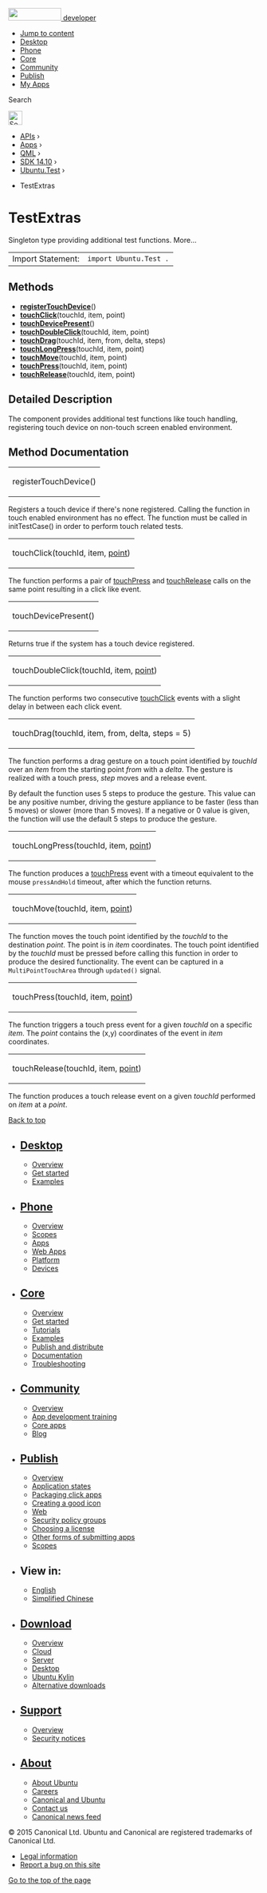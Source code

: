 <a href="https://developer.ubuntu.com/" class="logo-ubuntu"><img src="https://developer.ubuntu.com/assets/sites/ubuntu/latest/u/img/logos/logo-ubuntu-orange.svg" width="106" height="25" /> <span>developer</span></a>

-   [Jump to content](index.html#main-content)
-   [Desktop](https://developer.ubuntu.com/en/desktop/)
-   [Phone](https://developer.ubuntu.com/en/phone/)
-   [Core](https://developer.ubuntu.com/core)
-   [Community](https://developer.ubuntu.com/en/community/)
-   [Publish](https://developer.ubuntu.com/en/publish/)
-   [My Apps](https://myapps.developer.ubuntu.com/)

Search

<img src="https://developer.ubuntu.com/assets/sites/ubuntu/latest/u/img/search-white.svg" alt="Search" height="28" />

-   [APIs](../../../../index.html) ›
-   [Apps](../../../index.html) ›
-   [QML](../../index.html) ›
-   [SDK 14.10](../index.html) ›
-   [Ubuntu.Test](../Ubuntu.Test/index.html) ›

<!-- -->

-   TestExtras

TestExtras
==========

<span class="subtitle"></span>
Singleton type providing additional test functions. More...

|                   |                        |
|-------------------|------------------------|
| Import Statement: | `import Ubuntu.Test .` |

<span id="methods"></span>
Methods
-------

-   ****[registerTouchDevice](index.html#registerTouchDevice-method)****()
-   ****[touchClick](index.html#touchClick-method)****(touchId, item, point)
-   ****[touchDevicePresent](index.html#touchDevicePresent-method)****()
-   ****[touchDoubleClick](index.html#touchDoubleClick-method)****(touchId, item, point)
-   ****[touchDrag](index.html#touchDrag-method)****(touchId, item, from, delta, steps)
-   ****[touchLongPress](index.html#touchLongPress-method)****(touchId, item, point)
-   ****[touchMove](index.html#touchMove-method)****(touchId, item, point)
-   ****[touchPress](index.html#touchPress-method)****(touchId, item, point)
-   ****[touchRelease](index.html#touchRelease-method)****(touchId, item, point)

<span id="details"></span>
Detailed Description
--------------------

The component provides additional test functions like touch handling, registering touch device on non-touch screen enabled environment.

Method Documentation
--------------------

<table>
<colgroup>
<col width="100%" />
</colgroup>
<tbody>
<tr class="odd">
<td><p><span id="registerTouchDevice-method"></span><span class="name">registerTouchDevice</span>()</p></td>
</tr>
</tbody>
</table>

Registers a touch device if there's none registered. Calling the function in touch enabled environment has no effect. The function must be called in initTestCase() in order to perform touch related tests.

<table>
<colgroup>
<col width="100%" />
</colgroup>
<tbody>
<tr class="odd">
<td><p><span id="touchClick-method"></span><span class="name">touchClick</span>(<span class="type">touchId</span>, <span class="type">item</span>, <span class="type"><a href="http://qt-project.org/doc/qt-5.3/qml-point.html">point</a></span>)</p></td>
</tr>
</tbody>
</table>

The function performs a pair of [touchPress](index.html#touchPress-method) and [touchRelease](index.html#touchRelease-method) calls on the same point resulting in a click like event.

<table>
<colgroup>
<col width="100%" />
</colgroup>
<tbody>
<tr class="odd">
<td><p><span id="touchDevicePresent-method"></span><span class="name">touchDevicePresent</span>()</p></td>
</tr>
</tbody>
</table>

Returns true if the system has a touch device registered.

<table>
<colgroup>
<col width="100%" />
</colgroup>
<tbody>
<tr class="odd">
<td><p><span id="touchDoubleClick-method"></span><span class="name">touchDoubleClick</span>(<span class="type">touchId</span>, <span class="type">item</span>, <span class="type"><a href="http://qt-project.org/doc/qt-5.3/qml-point.html">point</a></span>)</p></td>
</tr>
</tbody>
</table>

The function performs two consecutive [touchClick](index.html#touchClick-method) events with a slight delay in between each click event.

<table>
<colgroup>
<col width="100%" />
</colgroup>
<tbody>
<tr class="odd">
<td><p><span id="touchDrag-method"></span><span class="name">touchDrag</span>(<span class="type">touchId</span>, <span class="type">item</span>, <span class="type">from</span>, <span class="type">delta</span>, <span class="type">steps</span> = 5)</p></td>
</tr>
</tbody>
</table>

The function performs a drag gesture on a touch point identified by *touchId* over an *item* from the starting point *from* with a *delta*. The gesture is realized with a touch press, *step* moves and a release event.

By default the function uses 5 steps to produce the gesture. This value can be any positive number, driving the gesture appliance to be faster (less than 5 moves) or slower (more than 5 moves). If a negative or 0 value is given, the function will use the default 5 steps to produce the gesture.

<table>
<colgroup>
<col width="100%" />
</colgroup>
<tbody>
<tr class="odd">
<td><p><span id="touchLongPress-method"></span><span class="name">touchLongPress</span>(<span class="type">touchId</span>, <span class="type">item</span>, <span class="type"><a href="http://qt-project.org/doc/qt-5.3/qml-point.html">point</a></span>)</p></td>
</tr>
</tbody>
</table>

The function produces a [touchPress](index.html#touchPress-method) event with a timeout equivalent to the mouse `pressAndHold` timeout, after which the function returns.

<table>
<colgroup>
<col width="100%" />
</colgroup>
<tbody>
<tr class="odd">
<td><p><span id="touchMove-method"></span><span class="name">touchMove</span>(<span class="type">touchId</span>, <span class="type">item</span>, <span class="type"><a href="http://qt-project.org/doc/qt-5.3/qml-point.html">point</a></span>)</p></td>
</tr>
</tbody>
</table>

The function moves the touch point identified by the *touchId* to the destination *point*. The point is in *item* coordinates. The touch point identified by the *touchId* must be pressed before calling this function in order to produce the desired functionality. The event can be captured in a `MultiPointTouchArea` through `updated()` signal.

<table>
<colgroup>
<col width="100%" />
</colgroup>
<tbody>
<tr class="odd">
<td><p><span id="touchPress-method"></span><span class="name">touchPress</span>(<span class="type">touchId</span>, <span class="type">item</span>, <span class="type"><a href="http://qt-project.org/doc/qt-5.3/qml-point.html">point</a></span>)</p></td>
</tr>
</tbody>
</table>

The function triggers a touch press event for a given *touchId* on a specific *item*. The *point* contains the (x,y) coordinates of the event in *item* coordinates.

<table>
<colgroup>
<col width="100%" />
</colgroup>
<tbody>
<tr class="odd">
<td><p><span id="touchRelease-method"></span><span class="name">touchRelease</span>(<span class="type">touchId</span>, <span class="type">item</span>, <span class="type"><a href="http://qt-project.org/doc/qt-5.3/qml-point.html">point</a></span>)</p></td>
</tr>
</tbody>
</table>

The function produces a touch release event on a given *touchId* performed on *item* at a *point*.

[Back to top](index.html#)

-   [Desktop](https://developer.ubuntu.com/en/desktop/)
    ---------------------------------------------------

    -   [Overview](https://developer.ubuntu.com/en/desktop/)
    -   [Get started](http://snapcraft.io/?utm_source=developer.ubuntu.com&utm_medium=devportal&utm_term=snaps%20snapcraft%20desktop&utm_content=menu&utm_campaign=duc_snappers)
    -   [Examples](https://github.com/ubuntu/snappy-playpen)

-   [Phone](https://developer.ubuntu.com/en/phone/)
    -----------------------------------------------

    -   [Overview](https://developer.ubuntu.com/en/phone/)
    -   [Scopes](https://developer.ubuntu.com/en/phone/scopes/)
    -   [Apps](https://developer.ubuntu.com/en/phone/apps/)
    -   [Web Apps](https://developer.ubuntu.com/en/phone/web/)
    -   [Platform](https://developer.ubuntu.com/en/phone/platform/)
    -   [Devices](https://developer.ubuntu.com/en/phone/devices/)

-   [Core](https://developer.ubuntu.com/core)
    -----------------------------------------

    -   [Overview](https://developer.ubuntu.com/core)
    -   [Get started](https://developer.ubuntu.com/core/get-started)
    -   [Tutorials](https://developer.ubuntu.com/core/tutorials)
    -   [Examples](https://developer.ubuntu.com/core/examples)
    -   [Publish and distribute](https://developer.ubuntu.com/core/publish-and-distribute)
    -   [Documentation](https://developer.ubuntu.com/core/documentation)
    -   [Troubleshooting](https://developer.ubuntu.com/core/troubleshooting)

-   [Community](https://developer.ubuntu.com/en/community/)
    -------------------------------------------------------

    -   [Overview](https://developer.ubuntu.com/en/community/)
    -   [App development training](https://developer.ubuntu.com/en/community/training/)
    -   [Core apps](https://developer.ubuntu.com/en/community/core-apps/)
    -   [Blog](https://developer.ubuntu.com/en/community/blog/)

-   [Publish](https://developer.ubuntu.com/en/publish/)
    ---------------------------------------------------

    -   [Overview](https://developer.ubuntu.com/en/publish/)
    -   [Application states](https://developer.ubuntu.com/en/publish/application-states/)
    -   [Packaging click apps](https://developer.ubuntu.com/en/publish/packaging-click-apps/)
    -   [Creating a good icon](https://developer.ubuntu.com/en/publish/creating-a-good-icon/)
    -   [Web](https://developer.ubuntu.com/en/publish/web/)
    -   [Security policy groups](https://developer.ubuntu.com/en/publish/security-policy-groups/)
    -   [Choosing a license](https://developer.ubuntu.com/en/publish/choosing-a-license/)
    -   [Other forms of submitting apps](https://developer.ubuntu.com/en/publish/other-forms-of-submitting-apps/)
    -   [Scopes](https://developer.ubuntu.com/en/publish/scopes/)

-   View in:
    --------

    -   [English](index.html "Change to language: English")
    -   [Simplified Chinese](index.html "Change to language: Simplified Chinese")

-   [Download](http://ubuntu.com/download/)
    ---------------------------------------

    -   [Overview](http://ubuntu.com/download)
    -   [Cloud](http://ubuntu.com/download/cloud)
    -   [Server](http://ubuntu.com/download/server)
    -   [Desktop](http://ubuntu.com/download/desktop)
    -   [Ubuntu Kylin](http://ubuntu.com/download/ubuntu-kylin)
    -   [Alternative downloads](http://ubuntu.com/download/alternative-downloads)

-   [Support](http://ubuntu.com/support/)
    -------------------------------------

    -   [Overview](http://ubuntu.com/support)
    -   [Security notices](http://www.ubuntu.com/usn/)

-   [About](http://ubuntu.com/about/)
    ---------------------------------

    -   [About Ubuntu](http://ubuntu.com/about/about-ubuntu)
    -   [Careers](http://www.canonical.com/careers)
    -   [Canonical and Ubuntu](http://ubuntu.com/about/canonical-and-ubuntu)
    -   [Contact us](http://ubuntu.com/about/contact-us)
    -   [Canonical news feed](http://insights.ubuntu.com/feed/)

© 2015 Canonical Ltd. Ubuntu and Canonical are registered trademarks of Canonical Ltd.

-   [Legal information](http://www.ubuntu.com/legal)
-   [Report a bug on this site](https://bugs.launchpad.net/developer-ubuntu-com/)

<span class="accessibility-aid">[Go to the top of the page](index.html#)</span>
